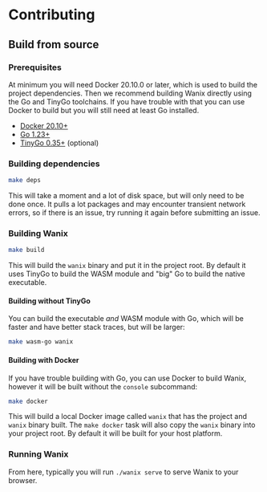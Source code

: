 # Contributing

## Build from source

### Prerequisites

At minimum you will need Docker 20.10.0 or later, which is used to build the
project dependencies. Then we recommend building Wanix directly using the Go 
and TinyGo toolchains. If you have trouble with that you can use Docker to build
but you will still need at least Go installed.

- [Docker 20.10+](https://docs.docker.com/get-docker/)
- [Go 1.23+](https://golang.org/dl/)
- [TinyGo 0.35+](https://tinygo.org/getting-started/install/) (optional)

### Building dependencies

```sh
make deps
```

This will take a moment and a lot of disk space, but will only need to be done 
once. It pulls a lot packages and may encounter transient network errors, so if
there is an issue, try running it again before submitting an issue.

### Building Wanix

```sh
make build
```

This will build the `wanix` binary and put it in the project root. By default it
uses TinyGo to build the WASM module and "big" Go to build the native executable.

#### Building without TinyGo

You can build the executable *and* WASM module with Go, which will be faster
and have better stack traces, but will be larger:

```sh
make wasm-go wanix
```

#### Building with Docker

If you have trouble building with Go, you can use Docker to build Wanix, however
it will be built without the `console` subcommand:

```sh
make docker
```

This will build a local Docker image called `wanix` that has the project and
`wanix` binary built. The `make docker` task will also copy the `wanix` binary
into your project root. By default it will be built for your host platform.


### Running Wanix

From here, typically you will run `./wanix serve` to serve Wanix to your browser.

